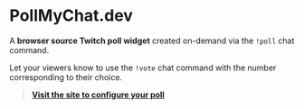 # PollMyChat.dev

A **browser source Twitch poll widget** created on-demand via the `!poll` chat command.

Let your viewers know to use the `!vote` chat command with the number corresponding to their choice.

> **[Visit the site to configure your poll](https://pollmychat.dev/)**
